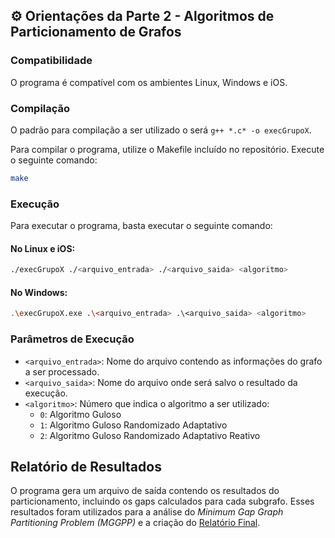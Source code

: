 ## ⚙️ Orientações da Parte 2 - Algoritmos de Particionamento de Grafos

### Compatibilidade
O programa é compatível com os ambientes Linux, Windows e iOS.
### Compilação
O padrão para compilação a ser utilizado o  será `g++ *.c* -o execGrupoX`.

Para compilar o programa, utilize o Makefile incluído no repositório. Execute o seguinte comando:
```sh
make
```
### Execução
Para executar o programa, basta executar o seguinte comando:

#### No Linux e iOS:
```sh
./execGrupoX ./<arquivo_entrada> ./<arquivo_saida> <algoritmo>
```

#### No Windows:
```sh
.\execGrupoX.exe .\<arquivo_entrada> .\<arquivo_saida> <algoritmo>
```

### Parâmetros de Execução

- `<arquivo_entrada>`: Nome do arquivo contendo as informações do grafo a ser processado.
- `<arquivo_saida>`: Nome do arquivo onde será salvo o resultado da execução.
- `<algoritmo>`: Número que indica o algoritmo a ser utilizado:
  - `0`: Algoritmo Guloso
  - `1`: Algoritmo Guloso Randomizado Adaptativo
  - `2`: Algoritmo Guloso Randomizado Adaptativo Reativo

## Relatório de Resultados

O programa gera um arquivo de saída contendo os resultados do particionamento, incluindo os gaps calculados para cada subgrafo. Esses resultados foram utilizados para a análise do *Minimum Gap Graph Partitioning Problem (MGGPP)* e a criação do [Relatório Final]().